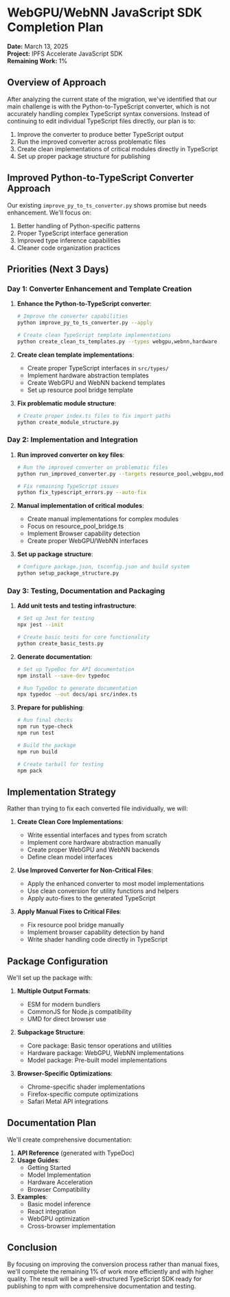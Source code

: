 # WebGPU/WebNN JavaScript SDK Completion Plan

**Date:** March 13, 2025  
**Project:** IPFS Accelerate JavaScript SDK  
**Remaining Work:** 1%

## Overview of Approach

After analyzing the current state of the migration, we've identified that our main challenge is with the Python-to-TypeScript converter, which is not accurately handling complex TypeScript syntax conversions. Instead of continuing to edit individual TypeScript files directly, our plan is to:

1. Improve the converter to produce better TypeScript output
2. Run the improved converter across problematic files
3. Create clean implementations of critical modules directly in TypeScript
4. Set up proper package structure for publishing

## Improved Python-to-TypeScript Converter Approach

Our existing `improve_py_to_ts_converter.py` shows promise but needs enhancement. We'll focus on:

1. Better handling of Python-specific patterns
2. Proper TypeScript interface generation
3. Improved type inference capabilities
4. Cleaner code organization practices

## Priorities (Next 3 Days)

### Day 1: Converter Enhancement and Template Creation

1. **Enhance the Python-to-TypeScript converter**:
   ```bash
   # Improve the converter capabilities
   python improve_py_to_ts_converter.py --apply
   
   # Create clean TypeScript template implementations
   python create_clean_ts_templates.py --types webgpu,webnn,hardware
   ```

2. **Create clean template implementations**:
   - Create proper TypeScript interfaces in `src/types/`
   - Implement hardware abstraction templates
   - Create WebGPU and WebNN backend templates
   - Set up resource pool bridge template

3. **Fix problematic module structure**:
   ```bash
   # Create proper index.ts files to fix import paths
   python create_module_structure.py
   ```

### Day 2: Implementation and Integration

1. **Run improved converter on key files**:
   ```bash
   # Run the improved converter on problematic files
   python run_improved_converter.py --targets resource_pool,webgpu,model
   
   # Fix remaining TypeScript issues
   python fix_typescript_errors.py --auto-fix
   ```

2. **Manual implementation of critical modules**:
   - Create manual implementations for complex modules
   - Focus on resource_pool_bridge.ts
   - Implement Browser capability detection
   - Create proper WebGPU/WebNN interfaces

3. **Set up package structure**:
   ```bash
   # Configure package.json, tsconfig.json and build system
   python setup_package_structure.py
   ```

### Day 3: Testing, Documentation and Packaging

1. **Add unit tests and testing infrastructure**:
   ```bash
   # Set up Jest for testing
   npx jest --init
   
   # Create basic tests for core functionality
   python create_basic_tests.py
   ```

2. **Generate documentation**:
   ```bash
   # Set up TypeDoc for API documentation
   npm install --save-dev typedoc
   
   # Run TypeDoc to generate documentation
   npx typedoc --out docs/api src/index.ts
   ```

3. **Prepare for publishing**:
   ```bash
   # Run final checks
   npm run type-check
   npm run test
   
   # Build the package
   npm run build
   
   # Create tarball for testing
   npm pack
   ```

## Implementation Strategy

Rather than trying to fix each converted file individually, we will:

1. **Create Clean Core Implementations**:
   - Write essential interfaces and types from scratch
   - Implement core hardware abstraction manually
   - Create proper WebGPU and WebNN backends
   - Define clean model interfaces

2. **Use Improved Converter for Non-Critical Files**:
   - Apply the enhanced converter to most model implementations
   - Use clean conversion for utility functions and helpers
   - Apply auto-fixes to the generated TypeScript

3. **Apply Manual Fixes to Critical Files**:
   - Fix resource pool bridge manually
   - Implement browser capability detection by hand
   - Write shader handling code directly in TypeScript

## Package Configuration

We'll set up the package with:

1. **Multiple Output Formats**:
   - ESM for modern bundlers
   - CommonJS for Node.js compatibility
   - UMD for direct browser use

2. **Subpackage Structure**:
   - Core package: Basic tensor operations and utilities
   - Hardware package: WebGPU, WebNN implementations
   - Model package: Pre-built model implementations

3. **Browser-Specific Optimizations**:
   - Chrome-specific shader implementations
   - Firefox-specific compute optimizations
   - Safari Metal API integrations

## Documentation Plan

We'll create comprehensive documentation:

1. **API Reference** (generated with TypeDoc)
2. **Usage Guides**:
   - Getting Started
   - Model Implementation
   - Hardware Acceleration
   - Browser Compatibility
3. **Examples**:
   - Basic model inference
   - React integration
   - WebGPU optimization
   - Cross-browser implementation

## Conclusion

By focusing on improving the conversion process rather than manual fixes, we'll complete the remaining 1% of work more efficiently and with higher quality. The result will be a well-structured TypeScript SDK ready for publishing to npm with comprehensive documentation and testing.